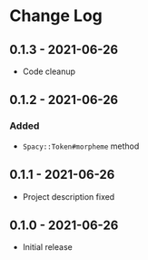 # Change Log

## 0.1.3 - 2021-06-26
- Code cleanup

## 0.1.2 - 2021-06-26
### Added
- `Spacy::Token#morpheme` method 

## 0.1.1 - 2021-06-26
- Project description fixed

## 0.1.0 - 2021-06-26
- Initial release

